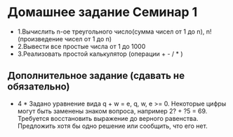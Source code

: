 # Домашнее задание Семинар 1 #
+ 1.Вычислить n-ое треугольного число(сумма чисел от 1 до n), n! (произведение чисел от 1 до n)
+ 2.Вывести все простые числа от 1 до 1000
+ 3.Реализовать простой калькулятор (операции + - / * )
## Дополнительное задание (сдавать не обязательно) ##
+ 4 * Задано уравнение вида q + w = e, q, w, e >= 0.
Некоторые цифры могут быть заменены знаком вопроса, например 2? + ?5 = 69.
Требуется восстановить выражение до верного равенства.
Предложить хотя бы одно решение или сообщить, что его нет.